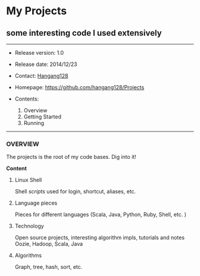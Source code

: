 # My Projects #
## some interesting code I used extensively ##

---
- Release version: 1.0
- Release date: 2014/12/23
- Contact: [Hangang128](mailto:hangang128@gmail.com)
- Homepage: https://github.com/hangang128/Projects

- Contents:
    1. Overview
    2. Getting Started
    3. Running

---
### OVERVIEW ###

The projects is the root of my code bases. Dig into it!

  **Content**

1. Linux Shell

    Shell *scripts* used for login, shortcut, aliases, etc.

2. Language pieces

    Pieces for different languages (Scala, Java, Python, Ruby, Shell, etc. )

3. Technology

    Open source projects, interesting algorithm impls, tutorials and notes
	Oozie, Hadoop, Scala, Java

4. Algorithms

   Graph, tree, hash, sort, etc.

